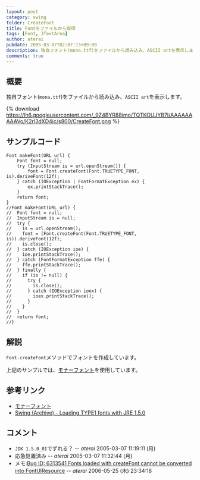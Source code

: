 ```yaml
---
layout: post
category: swing
folder: CreateFont
title: Fontをファイルから取得
tags: [Font, JTextArea]
author: aterai
pubdate: 2005-03-07T02:07:13+09:00
description: 独自フォント(mona.ttf)をファイルから読み込み、ASCII artを表示します。
comments: true
---
```

## 概要
独自フォント(`mona.ttf`)をファイルから読み込み、`ASCII art`を表示します。

{% download https://lh6.googleusercontent.com/_9Z4BYR88imo/TQTKOUJYB7I/AAAAAAAAAVo/K2rl3dXD4ic/s800/CreateFont.png %}

## サンプルコード
<pre class="prettyprint"><code>Font makeFont(URL url) {
    Font font = null;
    try (InputStream is = url.openStream()) {
        font = Font.createFont(Font.TRUETYPE_FONT, is).deriveFont(12f);
    } catch (IOException | FontFormatException ex) {
        ex.printStackTrace();
    }
    return font;
}
//Font makeFont(URL url) {
//  Font font = null;
//  InputStream is = null;
//  try {
//    is = url.openStream();
//    font = (Font.createFont(Font.TRUETYPE_FONT, is)).deriveFont(12f);
//    is.close();
//  } catch (IOException ioe) {
//    ioe.printStackTrace();
//  } catch (FontFormatException ffe) {
//    ffe.printStackTrace();
//  } finally {
//    if (is != null) {
//      try {
//        is.close();
//      } catch (IOException ioex) {
//        ioex.printStackTrace();
//      }
//    }
//  }
//  return font;
//}
</code></pre>

## 解説
`Font.createFont`メソッドでフォントを作成しています。

上記のサンプルでは、[モナーフォント](http://monafont.sourceforge.net/index.html)を使用しています。

## 参考リンク
- [モナーフォント](http://monafont.sourceforge.net/index.html)
- [Swing (Archive) - Loading TYPE1 fonts with JRE 1.5.0](https://community.oracle.com/thread/1483177)

<!-- dummy comment line for breaking list -->

## コメント
- `JDK 1.5.0_01`でずれる？ -- *aterai* 2005-03-07 11:19:11 (月)
- 応急処置済み -- *aterai* 2005-03-07 11:32:44 (月)
- メモ:[Bug ID: 6313541 Fonts loaded with createFont cannot be converted into FontUIResource](http://bugs.java.com/bugdatabase/view_bug.do?bug_id=6313541) -- *aterai* 2006-05-25 (木) 23:34:18

<!-- dummy comment line for breaking list -->
